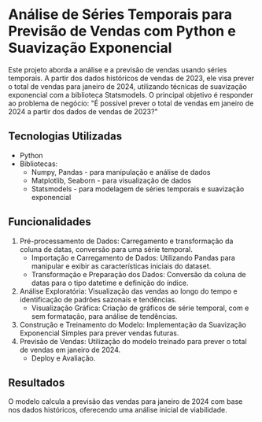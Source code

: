 # Análise de Séries Temporais para Previsão de Vendas com Python e Suavização Exponencial
Este projeto aborda a análise e a previsão de vendas usando séries temporais. A partir dos dados históricos de vendas de 2023, ele visa prever o total de vendas para janeiro de 2024, utilizando técnicas de suavização exponencial com a biblioteca Statsmodels.
O principal objetivo é responder ao problema de negócio: "É possível prever o total de vendas em janeiro de 2024 a partir dos dados de vendas de 2023?"

## Tecnologias Utilizadas
- Python
- Bibliotecas:
   - Numpy, Pandas - para manipulação e análise de dados
   - Matplotlib, Seaborn - para visualização de dados
   - Statsmodels - para modelagem de séries temporais e suavização exponencial

## Funcionalidades
1. Pré-processamento de Dados: Carregamento e transformação da coluna de datas, conversão para uma série temporal.
   - Importação e Carregamento de Dados: Utilizando Pandas para manipular e exibir as características iniciais do dataset.
   - Transformação e Preparação dos Dados: Conversão da coluna de datas para o tipo datetime e definição do índice.
2. Análise Exploratória: Visualização das vendas ao longo do tempo e identificação de padrões sazonais e tendências.
   - Visualização Gráfica: Criação de gráficos de série temporal, com e sem formatação, para análise de tendências.
3. Construção e Treinamento do Modelo: Implementação da Suavização Exponencial Simples para prever vendas futuras.
4. Previsão de Vendas: Utilização do modelo treinado para prever o total de vendas em janeiro de 2024.
   - Deploy e Avaliação.

## Resultados
O modelo calcula a previsão das vendas para janeiro de 2024 com base nos dados históricos, oferecendo uma análise inicial de viabilidade.